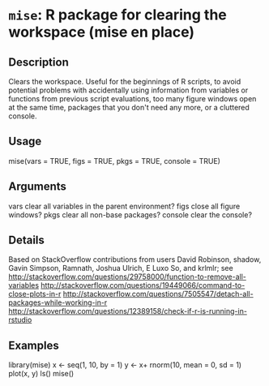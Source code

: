 # `mise`: R package for clearing the workspace (mise en place)

## Description

Clears the workspace. Useful for the beginnings of R scripts, to avoid potential problems with accidentally using information from variables or functions from previous script evaluations, too many figure windows open at the same time, packages that you don't need any more, or a cluttered console.

## Usage

mise(vars = TRUE, figs = TRUE, pkgs = TRUE, console = TRUE)

## Arguments

vars	clear all variables in the parent environment?
figs	close all figure windows?
pkgs	clear all non-base packages?
console	clear the console?

## Details

Based on StackOverflow contributions from users David Robinson, shadow, Gavin Simpson, Ramnath, Joshua Ulrich, E Luxo So, and krlmlr; see http://stackoverflow.com/questions/29758000/function-to-remove-all-variables http://stackoverflow.com/questions/19449066/command-to-close-plots-in-r http://stackoverflow.com/questions/7505547/detach-all-packages-while-working-in-r http://stackoverflow.com/questions/12389158/check-if-r-is-running-in-rstudio

## Examples

library(mise)
x <- seq(1, 10, by = 1)
y <- x+ rnorm(10, mean = 0, sd = 1)
plot(x, y)
ls()
mise()
